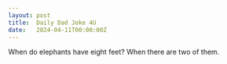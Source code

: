 ```yaml
---
layout: post
title:  Daily Dad Joke 4U
date:   2024-04-11T00:00:00Z
---
```

When do elephants have eight feet? When there are two of them.
